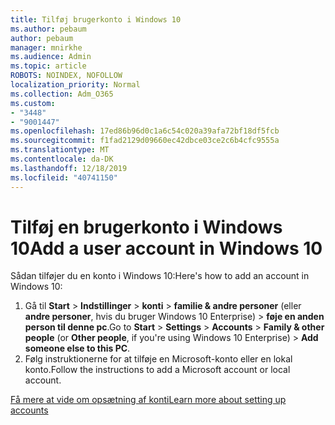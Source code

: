 ```yaml
---
title: Tilføj brugerkonto i Windows 10
ms.author: pebaum
author: pebaum
manager: mnirkhe
ms.audience: Admin
ms.topic: article
ROBOTS: NOINDEX, NOFOLLOW
localization_priority: Normal
ms.collection: Adm_O365
ms.custom:
- "3448"
- "9001447"
ms.openlocfilehash: 17ed86b96d0c1a6c54c020a39afa72bf18df5fcb
ms.sourcegitcommit: f1fad2129d09660ec42dbce03ce2c6b4cfc9555a
ms.translationtype: MT
ms.contentlocale: da-DK
ms.lasthandoff: 12/18/2019
ms.locfileid: "40741150"
---
```

# <a name="add-a-user-account-in-windows-10"></a><span data-ttu-id="14750-102">Tilføj en brugerkonto i Windows 10</span><span class="sxs-lookup"><span data-stu-id="14750-102">Add a user account in Windows 10</span></span>

<span data-ttu-id="14750-103">Sådan tilføjer du en konto i Windows 10:</span><span class="sxs-lookup"><span data-stu-id="14750-103">Here's how to add an account in Windows 10:</span></span>

1. <span data-ttu-id="14750-104">Gå til **Start** > **Indstillinger** > **konti** > **familie & andre personer** (eller **andre personer**, hvis du bruger Windows 10 Enterprise) > **føje en anden person til denne pc**.</span><span class="sxs-lookup"><span data-stu-id="14750-104">Go to **Start** > **Settings** > **Accounts** > **Family & other people** (or **Other people**, if you're using Windows 10 Enterprise) > **Add someone else to this PC**.</span></span>
2. <span data-ttu-id="14750-105">Følg instruktionerne for at tilføje en Microsoft-konto eller en lokal konto.</span><span class="sxs-lookup"><span data-stu-id="14750-105">Follow the instructions to add a Microsoft account or local account.</span></span>

[<span data-ttu-id="14750-106">Få mere at vide om opsætning af konti</span><span class="sxs-lookup"><span data-stu-id="14750-106">Learn more about setting up accounts</span></span>](https://support.microsoft.com/help/17197/)